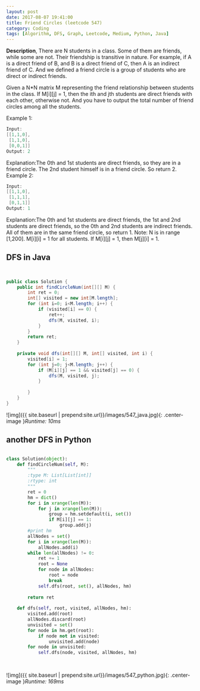 ```yaml
---
layout: post
date: 2017-08-07 19:41:00
title: Friend Circles (leetcode 547)
category: Coding
tags: [Algorithm, DFS, Graph, Leetcode, Medium, Python, Java]
---
```


**Description**,
There are N students in a class. Some of them are friends, while some are not. Their friendship is transitive in nature. For example, if A is a direct friend of B, and B is a direct friend of C, then A is an indirect friend of C. And we defined a friend circle is a group of students who are direct or indirect friends.

Given a N*N matrix M representing the friend relationship between students in the class. If M[i][j] = 1, then the ith and jth students are direct friends with each other, otherwise not. And you have to output the total number of friend circles among all the students.

Example 1:
```java
Input: 
[[1,1,0],
 [1,1,0],
 [0,0,1]]
Output: 2
```
Explanation:The 0th and 1st students are direct friends, so they are in a friend circle. 
The 2nd student himself is in a friend circle. So return 2.
Example 2:
```java
Input: 
[[1,1,0],
 [1,1,1],
 [0,1,1]]
Output: 1
```
Explanation:The 0th and 1st students are direct friends, the 1st and 2nd students are direct friends, 
so the 0th and 2nd students are indirect friends. All of them are in the same friend circle, so return 1.
Note:
N is in range [1,200].
M[i][i] = 1 for all students.
If M[i][j] = 1, then M[j][i] = 1.

## DFS in Java


```java


public class Solution {
    public int findCircleNum(int[][] M) {
        int ret = 0;
        int[] visited = new int[M.length];
        for (int i=0; i<M.length; i++) {
            if (visited[i] == 0) {
                ret++;
                dfs(M, visited, i);
            }
        }
        return ret;
    }
    
    private void dfs(int[][] M, int[] visited, int i) {
        visited[i] = 1;
        for (int j=0; j<M.length; j++) {
            if (M[i][j] == 1 && visited[j] == 0) {
                dfs(M, visited, j);
            }
            
        }
    }
}
```

![img]({{ site.baseurl | prepend:site.url}}/images/547_java.jpg){: .center-image }*Runtime: 10ms*

## another DFS in Python

```python

class Solution(object):
    def findCircleNum(self, M):
        """
        :type M: List[List[int]]
        :rtype: int
        """
        ret = 0
        hm = dict()
        for i in xrange(len(M)):
            for j in xrange(len(M)):
                group = hm.setdefault(i, set())
                if M[i][j] == 1:
                    group.add(j)
        #print hm
        allNodes = set()
        for i in xrange(len(M)):
            allNodes.add(i)
        while len(allNodes) != 0:
            ret += 1
            root = None
            for node in allNodes:
                root = node
                break
            self.dfs(root, set(), allNodes, hm)
            
        return ret        
        
    def dfs(self, root, visited, allNodes, hm):
        visited.add(root)
        allNodes.discard(root)
        unvisited = set()
        for node in hm.get(root):
            if node not in visited:
                unvisited.add(node)
        for node in unvisited:
            self.dfs(node, visited, allNodes, hm)
        
                
```
![img]({{ site.baseurl | prepend:site.url}}/images/547_python.jpg){: .center-image }*Runtime: 169ms*